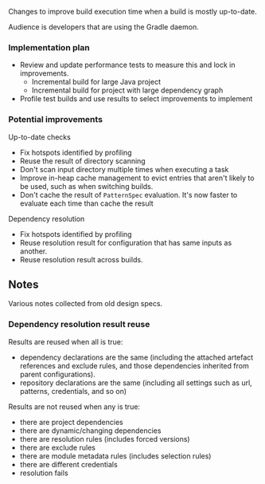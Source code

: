 Changes to improve build execution time when a build is mostly up-to-date. 

Audience is developers that are using the Gradle daemon.

### Implementation plan

- Review and update performance tests to measure this and lock in improvements.
    - Incremental build for large Java project
    - Incremental build for project with large dependency graph
- Profile test builds and use results to select improvements to implement 
        
### Potential improvements
    
Up-to-date checks    

- Fix hotspots identified by profiling
- Reuse the result of directory scanning
- Don't scan input directory multiple times when executing a task
- Improve in-heap cache management to evict entries that aren't likely to be used, such as when switching builds.
- Don't cache the result of `PatternSpec` evaluation. It's now faster to evaluate each time than cache the result

Dependency resolution

- Fix hotspots identified by profiling
- Reuse resolution result for configuration that has same inputs as another.
- Reuse resolution result across builds.
    
## Notes    

Various notes collected from old design specs.

### Dependency resolution result reuse    

Results are reused when all is true:

- dependency declarations are the same (including the attached artefact references and exclude rules, and those dependencies inherited from parent configurations).
- repository declarations are the same (including all settings such as url, patterns, credentials, and so on)

Results are not reused when any is true:

- there are project dependencies
- there are dynamic/changing dependencies
- there are resolution rules (includes forced versions)
- there are exclude rules
- there are module metadata rules (includes selection rules)
- there are different credentials
- resolution fails
